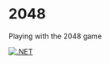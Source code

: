 # 2048
Playing with the 2048 game

[![.NET](https://github.com/samsmithnz/2048/actions/workflows/dotnet.yml/badge.svg)](https://github.com/samsmithnz/2048/actions/workflows/dotnet.yml)